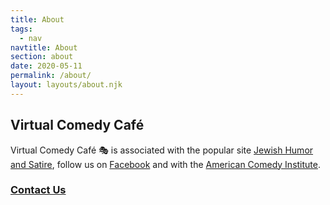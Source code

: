 ```yaml
---
title: About
tags:
  - nav
navtitle: About
section: about
date: 2020-05-11
permalink: /about/
layout: layouts/about.njk
---
```

## Virtual Comedy Café
Virtual Comedy Café 🎭 is associated with the popular site [Jewish Humor and Satire](http://jewishhumorandsatire.com), follow us on [Facebook](https://www.facebook.com/jewhumorsatire) and with the [American Comedy Institute](https://www.facebook.com/AmericanComedyInstitute/).

### [Contact Us](/contact/)
